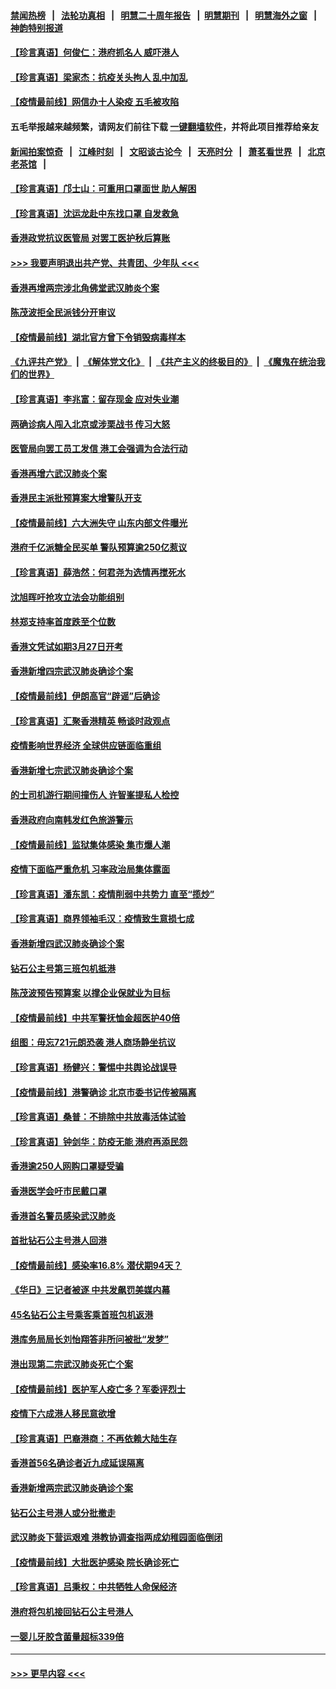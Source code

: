 #### [禁闻热榜](热点新闻.md?=0)  &nbsp;&nbsp;|&nbsp;&nbsp; [法轮功真相](https://github.com/gfw-breaker/truth/blob/master/README.md?=0) &nbsp;&nbsp;|&nbsp;&nbsp; [明慧二十周年报告](https://github.com/gfw-breaker/mh-reports/blob/master/README.md?=0) &nbsp;&nbsp;|&nbsp;&nbsp;[明慧期刊](https://github.com/gfw-breaker/mh-qikan) &nbsp;&nbsp;|&nbsp;&nbsp; [明慧海外之窗](https://github.com/gfw-breaker/mh-news/blob/master/README.md?=0) &nbsp;&nbsp;|&nbsp;&nbsp; [神韵特别报道](https://github.com/gfw-breaker/mh-news/blob/master/shenyun.md?=0)
#### [【珍言真语】何俊仁：港府抓名人 威吓港人](../pages/nsc415/n11907561.md?t=03020802) 
#### [【珍言真语】梁家杰：抗疫关头拘人 乱中加乱](../pages/nsc415/n11907444.md?t=03020802) 
#### [【疫情最前线】网信办十人染疫 五毛被攻陷](../pages/nsc415/n11903757.md?t=03020802) 
#### 五毛举报越来越频繁，请网友们前往下载 [一键翻墙软件](https://github.com/gfw-breaker/ssr-accounts)，并将此项目推荐给亲友
#### [新闻拍案惊奇](https://github.com/gfw-breaker/banned-news/blob/master/pages/link4.md) &nbsp;&nbsp;|&nbsp;&nbsp; [江峰时刻](https://github.com/gfw-breaker/banned-news/blob/master/pages/link4.md) &nbsp;&nbsp;|&nbsp;&nbsp; [文昭谈古论今](https://github.com/gfw-breaker/banned-news/blob/master/pages/link4.md) &nbsp;&nbsp;|&nbsp;&nbsp; [天亮时分](https://github.com/gfw-breaker/banned-news/blob/master/pages/link4.md) &nbsp;&nbsp;|&nbsp;&nbsp; [萧茗看世界](https://github.com/gfw-breaker/banned-news/blob/master/pages/link4.md) &nbsp;&nbsp;|&nbsp;&nbsp; [北京老茶馆](https://github.com/gfw-breaker/banned-news/blob/master/pages/link4.md) &nbsp;&nbsp;|&nbsp;&nbsp; 
#### [【珍言真语】邝士山：可重用口罩面世 助人解困](../pages/nsc415/n11903875.md?t=03020802) 
#### [【珍言真语】沈运龙赴中东找口罩 自发救急](../pages/nsc415/n11903291.md?t=03020802) 
#### [香港政党抗议医管局 对罢工医护秋后算账](../pages/nsc415/n11901746.md?t=03020802) 
#### [>>> 我要声明退出共产党、共青团、少年队 <<<](https://github.com/begood0513/goodnews/blob/master/quit/letter.md) 
#### [香港再增两宗涉北角佛堂武汉肺炎个案](../pages/nsc415/n11901737.md?t=03020802) 
#### [陈茂波拒全民派钱分开审议](../pages/nsc415/n11901672.md?t=03020802) 
#### [【疫情最前线】湖北官方曾下令销毁病毒样本](../pages/nsc415/n11901518.md?t=03020802) 
#### [《九评共产党》](https://github.com/begood0513/9ping.md/blob/master/README.md) &nbsp;|&nbsp; [《解体党文化》](../../../../jtdwh.md/blob/master/README.md)  &nbsp;|&nbsp; [《共产主义的终极目的》](../../../../gczydzjmd.md/blob/master/README.md) &nbsp;|&nbsp; [《魔鬼在统治我们的世界》](../../../../mgztzwmdsj.md/blob/master/README.md) 
#### [【珍言真语】李兆富：留存现金 应对失业潮](../pages/nsc415/n11901448.md?t=03020802) 
#### [两确诊病人闯入北京或涉栗战书 传习大怒](../pages/nsc415/n11901180.md?t=03020802) 
#### [医管局向罢工员工发信 港工会强调为合法行动](../pages/nsc415/n11898870.md?t=03020802) 
#### [香港再增六武汉肺炎个案](../pages/nsc415/n11898843.md?t=03020802) 
#### [香港民主派批预算案大增警队开支](../pages/nsc415/n11898813.md?t=03020802) 
#### [【疫情最前线】六大洲失守 山东内部文件曝光](../pages/nsc415/n11898455.md?t=03020802) 
#### [港府千亿派糖全民买单 警队预算逾250亿惹议](../pages/nsc415/n11898608.md?t=03020802) 
#### [【珍言真语】薛浩然：何君尧为选情再搅死水](../pages/nsc415/n11898269.md?t=03020802) 
#### [沈旭晖吁抢攻立法会功能组别](../pages/nsc415/n11896084.md?t=03020802) 
#### [林郑支持率首度跌至个位数](../pages/nsc415/n11896058.md?t=03020802) 
#### [香港文凭试如期3月27日开考](../pages/nsc415/n11896055.md?t=03020802) 
#### [香港新增四宗武汉肺炎确诊个案](../pages/nsc415/n11896040.md?t=03020802) 
#### [【疫情最前线】伊朗高官“辟谣”后确诊](../pages/nsc415/n11895902.md?t=03020802) 
#### [【珍言真语】汇聚香港精英 畅谈时政观点](../pages/nsc415/n11895733.md?t=03020802) 
#### [疫情影响世界经济 全球供应链面临重组](../pages/nsc415/n11895634.md?t=03020802) 
#### [香港新增七宗武汉肺炎确诊个案](../pages/nsc415/n11893498.md?t=03020802) 
#### [的士司机游行期间撞伤人 许智峯提私人检控](../pages/nsc415/n11893483.md?t=03020802) 
#### [香港政府向南韩发红色旅游警示](../pages/nsc415/n11893398.md?t=03020802) 
#### [【疫情最前线】监狱集体感染 集市爆人潮](../pages/nsc415/n11893181.md?t=03020802) 
#### [疫情下面临严重危机  习率政治局集体露面](../pages/nsc415/n11893305.md?t=03020802) 
#### [【珍言真语】潘东凯：疫情削弱中共势力 直至“揽炒”](../pages/nsc415/n11892866.md?t=03020802) 
#### [【珍言真语】商界领袖毛汉：疫情致生意损七成](../pages/nsc415/n11890348.md?t=03020802) 
#### [香港新增四武汉肺炎确诊个案](../pages/nsc415/n11890610.md?t=03020802) 
#### [钻石公主号第三班包机抵港](../pages/nsc415/n11890645.md?t=03020802) 
#### [陈茂波预告预算案 以撑企业保就业为目标](../pages/nsc415/n11890574.md?t=03020802) 
#### [【疫情最前线】中共军警抚恤金超医护40倍](../pages/nsc415/n11890458.md?t=03020802) 
#### [组图：毋忘721元朗恐袭 港人商场静坐抗议](../pages/nsc415/n11876882.md?t=03020802) 
#### [【珍言真语】杨健兴：警惕中共舆论战误导](../pages/nsc415/n11888131.md?t=03020802) 
#### [【疫情最前线】港警确诊 北京市委书记传被隔离](../pages/nsc415/n11886872.md?t=03020802) 
#### [【珍言真语】桑普：不排除中共放毒活体试验](../pages/nsc415/n11886832.md?t=03020802) 
#### [【珍言真语】钟剑华：防疫无能 港府再添民怨](../pages/nsc415/n11884504.md?t=03020802) 
#### [香港逾250人网购口罩疑受骗](../pages/nsc415/n11884388.md?t=03020802) 
#### [香港医学会吁市民戴口罩](../pages/nsc415/n11884367.md?t=03020802) 
#### [香港首名警员感染武汉肺炎](../pages/nsc415/n11884357.md?t=03020802) 
#### [首批钻石公主号港人回港](../pages/nsc415/n11884333.md?t=03020802) 
#### [【疫情最前线】感染率16.8% 潜伏期94天？](../pages/nsc415/n11884256.md?t=03020802) 
#### [《华日》三记者被逐 中共发飙罚美媒内幕](../pages/nsc415/n11884184.md?t=03020802) 
#### [45名钻石公主号乘客乘首班包机返港](../pages/nsc415/n11881770.md?t=03020802) 
#### [港库务局局长刘怡翔答非所问被批“发梦”](../pages/nsc415/n11881752.md?t=03020802) 
#### [港出现第二宗武汉肺炎死亡个案](../pages/nsc415/n11881736.md?t=03020802) 
#### [【疫情最前线】医护军人疫亡多？军委评烈士](../pages/nsc415/n11881655.md?t=03020802) 
#### [疫情下六成港人移民意欲增](../pages/nsc415/n11881699.md?t=03020802) 
#### [【珍言真语】巴裔港商：不再依赖大陆生存](../pages/nsc415/n11881126.md?t=03020802) 
#### [香港首56名确诊者近九成延误隔离](../pages/nsc415/n11879079.md?t=03020802) 
#### [香港新增两宗武汉肺炎确诊个案](../pages/nsc415/n11879064.md?t=03020802) 
#### [钻石公主号港人或分批撤走](../pages/nsc415/n11879029.md?t=03020802) 
#### [武汉肺炎下营运艰难 港教协调查指两成幼稚园面临倒闭](../pages/nsc415/n11878989.md?t=03020802) 
#### [【疫情最前线】大批医护感染 院长确诊死亡](../pages/nsc415/n11878595.md?t=03020802) 
#### [【珍言真语】吕秉权：中共牺牲人命保经济](../pages/nsc415/n11878390.md?t=03020802) 
#### [港府将包机接回钻石公主号港人](../pages/nsc415/n11876352.md?t=03020802) 
#### [一婴儿牙胶含菌量超标339倍](../pages/nsc415/n11876336.md?t=03020802) 

----
#### [ >>> 更早内容 <<< ](../indexes/nsc415-earlier.md)
